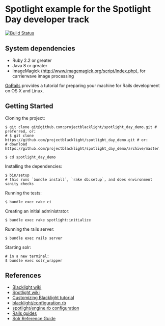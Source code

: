 # Spotlight example for the Spotlight Day developer track

[![Build Status](https://travis-ci.org/projectblacklight/spotlight_day_demo.png?branch=master)](https://travis-ci.org/projectblacklight/spotlight_day_demo)

## System dependencies

* Ruby 2.2 or greater
* Java 8 or greater
* ImageMagick (http://www.imagemagick.org/script/index.php), for carrierwave image processing

[GoRails](https://gorails.com/setup/) provides a tutorial for preparing your machine for Rails development on OS X and Linux.

## Getting Started

Cloning the project:

```console
$ git clone git@github.com:projectblacklight/spotlight_day_demo.git # preferred, or:
# $ git clone https://github.com/projectblacklight/spotlight_day_demo.git # or:
# download https://github.com/projectblacklight/spotlight_day_demo/archive/master.zip

$ cd spotlight_day_demo
```

Installing the dependencies:

```
$ bin/setup
# this runs `bundle install`, `rake db:setup`, and does environment sanity checks
```

Running the tests:

```console
$ bundle exec rake ci
```

Creating an initial administrator:

```console
$ bundle exec rake spotlight:initialize
```

Running the rails server:

```console
$ bundle exec rails server
```

Starting solr:

```console
# in a new terminal:
$ bundle exec solr_wrapper
```

## References

* [Blacklight wiki](https://github.com/projectblacklight/blacklight/wiki)
* [Spotlight wiki](https://github.com/projectblacklight/spotlight/wiki)
* [Customizing Blacklight tutorial](http://jessiekeck.com/customizing-blacklight)
* [blacklight/configuration.rb](https://github.com/projectblacklight/blacklight/blob/master/lib/blacklight/configuration.rb)
* [spotlight/engine.rb configuration](https://github.com/projectblacklight/spotlight/blob/master/lib/spotlight/engine.rb#L68)
* [Rails guides](http://guides.rubyonrails.org/)
* [Solr Reference Guide](https://cwiki.apache.org/confluence/display/solr/Apache+Solr+Reference+Guide)